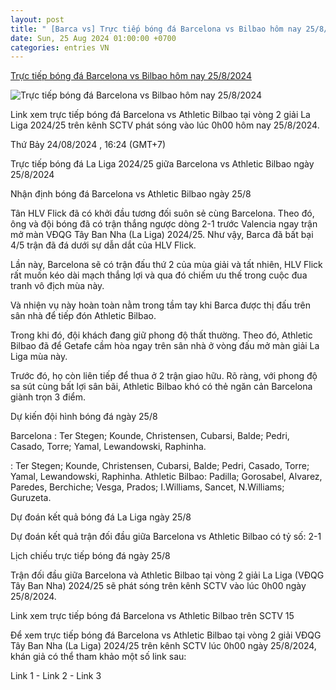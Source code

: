 ```yaml
---
layout: post
title: " [Barca vs] Trực tiếp bóng đá Barcelona vs Bilbao hôm nay 25/8/2024"
date: Sun, 25 Aug 2024 01:00:00 +0700
categories: entries VN
---
```

[Trực tiếp bóng đá Barcelona vs Bilbao hôm nay 25/8/2024](https://nongnghiep.vn/truc-tiep-barcelona-vs-athletic-bilbao-giai-la-liga-tren-sctv-ngay-25-8-2024-d397459.html)

![Trực tiếp bóng đá Barcelona vs Bilbao hôm nay 25/8/2024](https://t.ex-cdn.com/nongnghiep.vn/560w/files/content/2024/08/24/truc-tiep-bong-da-barca-vs-bilbao-25-8-160816_422-162428.jpg)

Link xem trực tiếp bóng đá Barcelona vs Athletic Bilbao tại vòng 2 giải La Liga 2024/25 trên kênh SCTV phát sóng vào lúc 0h00 hôm nay 25/8/2024.

Thứ Bảy 24/08/2024 , 16:24 (GMT+7)

Trực tiếp bóng đá La Liga 2024/25 giữa Barcelona vs Athletic Bilbao ngày 25/8/2024

Nhận định bóng đá Barcelona vs Athletic Bilbao ngày 25/8

Tân HLV Flick đã có khởi đầu tương đối suôn sẻ cùng Barcelona. Theo đó, ông và đội bóng đã có trận thắng ngược dòng 2-1 trước Valencia ngay trận mở màn VĐQG Tây Ban Nha (La Liga) 2024/25. Như vậy, Barca đã bất bại 4/5 trận đã đá dưới sự dẫn dắt của HLV Flick.

Lần này, Barcelona sẽ có trận đấu thứ 2 của mùa giải và tất nhiên, HLV Flick rất muốn kéo dài mạch thắng lợi và qua đó chiếm ưu thế trong cuộc đua tranh vô địch mùa này.

Và nhiện vụ này hoàn toàn nằm trong tầm tay khi Barca được thị đấu trên sân nhà để tiếp đón Athletic Bilbao.

Trong khi đó, đội khách đang giữ phong độ thất thường. Theo đó, Athletic Bilbao đã để Getafe cầm hòa ngay trên sân nhà ở vòng đấu mở màn giải La Liga mùa này.

Trước đó, họ còn liên tiếp để thua ở 2 trận giao hữu. Rõ ràng, với phong độ sa sút cùng bất lợi sân bãi, Athletic Bilbao khó có thẻ ngăn cản Barcelona giành trọn 3 điểm.

Dự kiến đội hình bóng đá ngày 25/8

Barcelona : Ter Stegen; Kounde, Christensen, Cubarsi, Balde; Pedri, Casado, Torre; Yamal, Lewandowski, Raphinha.

: Ter Stegen; Kounde, Christensen, Cubarsi, Balde; Pedri, Casado, Torre; Yamal, Lewandowski, Raphinha. Athletic Bilbao: Padilla; Gorosabel, Alvarez, Paredes, Berchiche; Vesga, Prados; I.Williams, Sancet, N.Williams; Guruzeta.

Dự đoán kết quả bóng đá La Liga ngày 25/8

Dự đoán kết quả trận đối đầu giữa Barcelona vs Athletic Bilbao có tỷ số: 2-1

Lịch chiếu trực tiếp bóng đá ngày 25/8

Trận đối đầu giữa Barcelona và Athletic Bilbao tại vòng 2 giải La Liga (VĐQG Tây Ban Nha) 2024/25 sẽ phát sóng trên kênh SCTV vào lúc 0h00 ngày 25/8/2024.

Link xem trực tiếp bóng đá Barcelona vs Athletic Bilbao trên SCTV 15

Để xem trực tiếp bóng đá Barcelona vs Athletic Bilbao tại vòng 2 giải VĐQG Tây Ban Nha (La Liga) 2024/25 trên kênh SCTV lúc 0h00 ngày 25/8/2024, khán giả có thể tham khảo một số link sau:

Link 1 - Link 2 - Link 3

